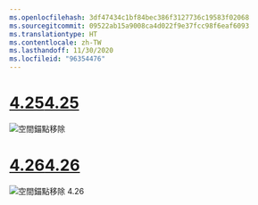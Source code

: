 ```yaml
---
ms.openlocfilehash: 3df47434c1bf84bec386f3127736c19583f02068
ms.sourcegitcommit: 09522ab15a9008ca4d022f9e37fcc98f6eaf6093
ms.translationtype: HT
ms.contentlocale: zh-TW
ms.lasthandoff: 11/30/2020
ms.locfileid: "96354476"
---
```

# <a name="425"></a>[<span data-ttu-id="78b7c-101">4.25</span><span class="sxs-lookup"><span data-stu-id="78b7c-101">4.25</span></span>](#tab/425)

![空間錨點移除](../images/unreal-spatialanchors-remove.PNG)

# <a name="426"></a>[<span data-ttu-id="78b7c-103">4.26</span><span class="sxs-lookup"><span data-stu-id="78b7c-103">4.26</span></span>](#tab/426)

![空間錨點移除 4.26](../images/local-spatial-anchors-img-04.png)